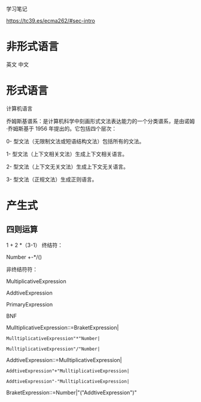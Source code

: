 学习笔记

https://tc39.es/ecma262/#sec-intro


# 非形式语言 
  英文  中文

# 形式语言 
  计算机语言

  乔姆斯基谱系：是计算机科学中刻画形式文法表达能力的一个分类谱系，是由诺姆·乔姆斯基于 1956 年提出的。它包括四个层次：
  
  0- 型文法（无限制文法或短语结构文法）包括所有的文法。
  
  1- 型文法（上下文相关文法）生成上下文相关语言。
  
  2- 型文法（上下文无关文法）生成上下文无关语言。
  
  3- 型文法（正规文法）生成正则语言。

# 产生式

## 四则运算
1 + 2 *（3-1）
终结符：

Number
+-*/()

非终结符符：

MultiplicativeExpression

AddtiveExpression

PrimaryExpression

BNF

MulltiplicativeExpression::=BraketExpression|

    MulltiplicativeExpression"*"Number|
    
    MulltiplicativeExpression"/"Number|
    
AddtiveExpression::=MulltiplicativeExpression|

    AddtiveExpression"+"MulltiplicativeExpression|
    
    AddtiveExpression"-"MulltiplicativeExpression|
    
BraketExpression::=Number|"("AddtiveExpression")"

